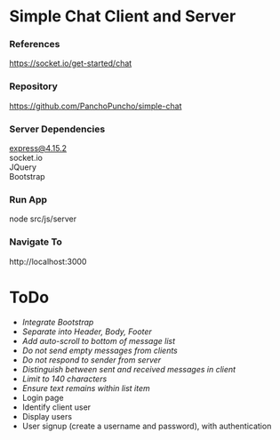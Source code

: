 
# Simple Chat Client and Server

### References
https://socket.io/get-started/chat

### Repository
https://github.com/PanchoPuncho/simple-chat

### Server Dependencies
express@4.15.2  
socket.io  
JQuery  
Bootstrap

### Run App
node src/js/server

### Navigate To
http://localhost:3000

# ToDo
- *Integrate Bootstrap*
- *Separate into Header, Body, Footer*
- *Add auto-scroll to bottom of message list*
- *Do not send empty messages from clients*
- *Do not respond to sender from server*
- *Distinguish between sent and received messages in client*
- *Limit to 140 characters*
- *Ensure text remains within list item*
- Login page
- Identify client user
- Display users
- User signup (create a username and password), with authentication